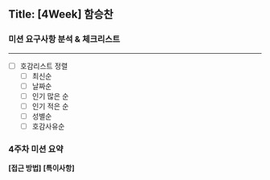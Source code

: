 ## Title: [4Week] 함승찬

### 미션 요구사항 분석 & 체크리스트

---

- [ ]  호감리스트 정렬
    - [ ]  최신순
    - [ ]  날짜순
    - [ ]  인기 많은 순
    - [ ]  인기 적은 순
    - [ ]  성별순
    - [ ]  호감사유순

### 4주차 미션 요약
**[접근 방법]**
**[특이사항]**
